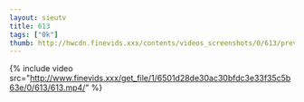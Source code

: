 ```yaml
--- 
layout: sieutv
title: 613
tags: ["0k"]
thumb: http://hwcdn.finevids.xxx/contents/videos_screenshots/0/613/preview.mp4.jpg
---
```

{% include video src="http://www.finevids.xxx/get_file/1/6501d28de30ac30bfdc3e33f35c5b63e/0/613/613.mp4/" %} 
